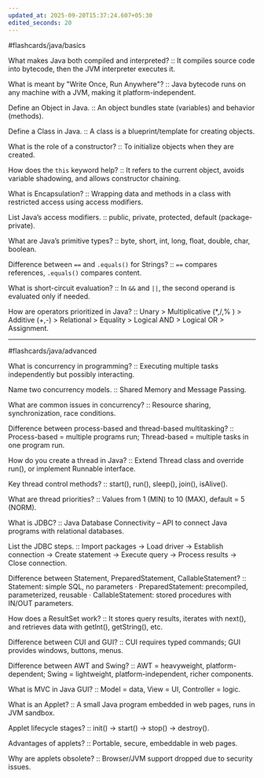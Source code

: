 ```yaml
---
updated_at: 2025-09-20T15:37:24.607+05:30
edited_seconds: 20
---
```

#flashcards/java/basics

What makes Java both compiled and interpreted? :: It compiles source code into bytecode, then the JVM interpreter executes it.

What is meant by "Write Once, Run Anywhere"? :: Java bytecode runs on any machine with a JVM, making it platform-independent.
<!--SR:!2025-09-24,4,270-->

Define an Object in Java. :: An object bundles state (variables) and behavior (methods).

Define a Class in Java. :: A class is a blueprint/template for creating objects.

What is the role of a constructor? :: To initialize objects when they are created.

How does the `this` keyword help? :: It refers to the current object, avoids variable shadowing, and allows constructor chaining.

What is Encapsulation? :: Wrapping data and methods in a class with restricted access using access modifiers.

List Java’s access modifiers. :: public, private, protected, default (package-private).

What are Java’s primitive types? :: byte, short, int, long, float, double, char, boolean.

Difference between `==` and `.equals()` for Strings? :: `==` compares references, `.equals()` compares content.

What is short-circuit evaluation? :: In `&&` and `||`, the second operand is evaluated only if needed.

How are operators prioritized in Java? :: Unary > Multiplicative (*,/,% ) > Additive (+,-) > Relational > Equality > Logical AND > Logical OR > Assignment.

---

#flashcards/java/advanced

What is concurrency in programming? :: Executing multiple tasks independently but possibly interacting.

Name two concurrency models. :: Shared Memory and Message Passing.

What are common issues in concurrency? :: Resource sharing, synchronization, race conditions.

Difference between process-based and thread-based multitasking? :: Process-based = multiple programs run; Thread-based = multiple tasks in one program run.

How do you create a thread in Java? :: Extend Thread class and override run(), or implement Runnable interface.

Key thread control methods? :: start(), run(), sleep(), join(), isAlive().

What are thread priorities? :: Values from 1 (MIN) to 10 (MAX), default = 5 (NORM).

What is JDBC? :: Java Database Connectivity – API to connect Java programs with relational databases.

List the JDBC steps. :: Import packages → Load driver → Establish connection → Create statement → Execute query → Process results → Close connection.

Difference between Statement, PreparedStatement, CallableStatement? :: Statement: simple SQL, no parameters · PreparedStatement: precompiled, parameterized, reusable · CallableStatement: stored procedures with IN/OUT parameters.

How does a ResultSet work? :: It stores query results, iterates with next(), and retrieves data with getInt(), getString(), etc.

Difference between CUI and GUI? :: CUI requires typed commands; GUI provides windows, buttons, menus.

Difference between AWT and Swing? :: AWT = heavyweight, platform-dependent; Swing = lightweight, platform-independent, richer components.

What is MVC in Java GUI? :: Model = data, View = UI, Controller = logic.

What is an Applet? :: A small Java program embedded in web pages, runs in JVM sandbox.

Applet lifecycle stages? :: init() → start() → stop() → destroy().

Advantages of applets? :: Portable, secure, embeddable in web pages.

Why are applets obsolete? :: Browser/JVM support dropped due to security issues.
